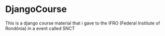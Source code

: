 # DjangoCourse
This is a django course material that i gave to the IFRO (Federal Institute of Rondônia) in a event called SNCT 
